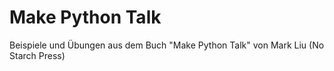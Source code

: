 # Make Python Talk
Beispiele und Übungen aus dem Buch "Make Python Talk" von Mark Liu (No Starch Press)
